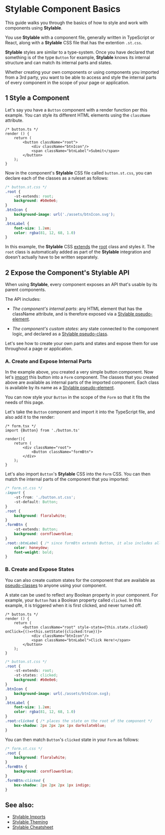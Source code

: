 # Stylable Component Basics

This guide walks you through the basics of how to style and work with components using **Stylable**. 

You use **Stylable** with a component file, generally written in TypeScript or React, along with a **Stylable** CSS file that has the extention `.st.css`. 

**Stylable** styles are similar to a type-system. Once you have declared that something is of the type `Button` for example, **Stylable** knows its internal structure and can match its internal parts and states.

Whether creating your own components or using components you imported from a 3rd party, you want to be able to access and style the internal parts of every component in the scope of your page or application. 


## 1 Style a Component 

Let's say you have a `Button` component with a render function per this example. You can style its different HTML elements using the `className` attribute.

```tsx
/* button.ts */
render () {
    return (
        <button className="root">
            <div className="btnIcon"/>
            <span className="btnLabel">Submit</span>
        </button>
    );
}
```

Now in the component's **Stylable** CSS file called `button.st.css`, you can declare each of the classes as a ruleset as follows:

```css
/* button.st.css */
.root {
    -st-extends: root; 
    background: #b0e0e6;
}
.btnIcon {
    background-image: url('./assets/btnIcon.svg');
}
.btnLabel {
    font-size: 1.2em;
    color: rgba(81, 12, 68, 1.0)
}
```
In this example, the **Stylable** CSS [extends](../references/extend-stylesheet.md) the [root](../references/root.md) class and styles it. The `root` class is automatically added as part of the **Stylable** integration and doesn't actually have to be written separately.


## 2 Expose the Component's Stylable API

When using **Stylable**, every component exposes an API that's usable by its parent components.

The API includes:

* _The component's internal parts_: any HTML element that has the className attribute, and is therefore exposed via a [Stylable pseudo-element](../references/pseudo-elements.md).
 
* _The component's custom states_: any state connected to the component logic, and declared as a [Stylable pseudo-class](../references/pseudo-classes.md).

Let's see how to create your own parts and states and expose them for use throughout a page or application.

### A. Create and Expose Internal Parts

In the example above, you created a very simple button component. Now let's [import](../references/imports.md) this button into a `Form` component. The classes that you created above are available as internal parts of the imported component. Each class is available by its name as a [Stylable pseudo-element](../references/pseudo-elements.md). 

You can now style your `Button` in the scope of the `Form` so that it fits the needs of this page.

Let's take the `Button` component and import it into the TypeScript file, and also add it to the render:

```tsx
/* form.tsx */
import {Button} from './button.ts'

render(){
    return (
        <div className="root">
            <Button className="formBtn">
        </div>
    );
}
```

Let's also import `Button`'s **Stylable** CSS into the `Form` CSS. You can then match the internal parts of the component that you imported:

```css
/* form.st.css */
:import {
    -st-from: './button.st.css';
    -st-default: Button;
}
.root {
    background: floralwhite;
}
.formBtn {
    -st-extends: Button;
    background: cornflowerblue;
}
.root::btnLabel { /* since formBtn extends Button, it also includes all of its internal parts */
    color: honeydew;
    font-weight: bold;
}
```

### B. Create and Expose States

You can also create custom states for the component that are available as [pseudo-classes](../references/pseudo-classes.md) to anyone using your component.

A state can be used to reflect any Boolean property in your component. For example, your `Button` has a Boolean property called `clicked`. In this example, it is triggered when it is first clicked, and never turned off.

```tsx
/* button.ts */
render () {
    return (
        <button className="root" style-state={this.state.clicked} onClick={()=>this.setState({clicked:true})}>
            <div className="btnIcon"/>
            <span className="btnLabel">Click Here!</span>
        </button>
    );
}
```

```css
/* button.st.css */
.root {
    -st-extends: root; 
    -st-states: clicked;
    background: #b0e0e6;
}
.btnIcon {
    background-image: url(./assets/btnIcon.svg);
}
.btnLabel {
    font-size: 1.2em;
    color: rgba(81, 12, 68, 1.0)
}
.root:clicked { /* places the state on the root of the component */
    box-shadow: 2px 2px 2px 1px darkslateblue;
}
```

You can then match `Button`'s `clicked` state in your `Form` as follows:

```css
/* form.st.css */
.root {
    background: floralwhite;
}
.formBtn {
    background: cornflowerblue;
}
.formBtn:clicked {
    box-shadow: 2px 2px 2px 1px indigo;
}
```

## See also:

* [Stylable Imports](./stylable-imports-guide.md)
* [Stylable Theming](./stylable-theming-guide.md)
* [Stylable Cheatsheet](../usefulIngo/cheatsheet.md)
